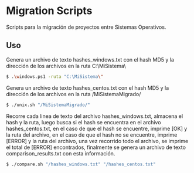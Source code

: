 # Migration Scripts

Scripts para la migración de proyectos entre Sistemas Operativos.

## Uso

Genera un archivo de texto hashes_windows.txt con el hash MD5 y la dirección de los archivos en la ruta C:\MiSistema\

```bash
$ .\windows.ps1 -ruta "C:\MiSistema\"
```

Genera un archivo de texto hashes_centos.txt con el hash MD5 y la dirección de los archivos en la ruta /MiSistemaMigrado/

```bash
$ ./unix.sh "/MiSistemaMigrado/"
```

Recorre cada linea de texto del archivo hashes_windows.txt, almacena el hash y la ruta, luego busca si el hash se encuentra en el archivo hashes_centos.txt, en el caso de que el hash se encuentre, imprime [OK] y la ruta del archivo, en el caso de que el hash no se encuentre, imprime [ERROR] y la ruta del archivo, una vez recorrido todo el archivo, se imprime el total de [ERROR] encontrados, finalmente se genera un archivo de texto comparison_results.txt con esta información.

```bash
$ ./compare.sh "/hashes_windows.txt" "/hashes_centos.txt"
```
